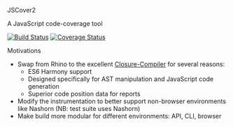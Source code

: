 JSCover2

A JavaScript code-coverage tool

[![Build Status](https://drone.io/github.com/tntim96/JSCover2/status.png)](https://drone.io/github.com/tntim96/JSCover2/latest)
[![Coverage Status](https://coveralls.io/repos/tntim96/JSCover2/badge.png?branch=master)](https://coveralls.io/r/tntim96/JSCover2?branch=master)

Motivations
* Swap from Rhino to the excellent [Closure-Compiler](https://developers.google.com/closure/compiler/) for several reasons:
  * ES6 Harmony support
  * Designed specifically for AST manipulation and JavaScript code generation
  * Superior code position data for reports
* Modify the instrumentation to better support non-browser environments like Nashorn (NB: test suite uses Nashorn)
* Make build more modular for different environments: API, CLI, browser